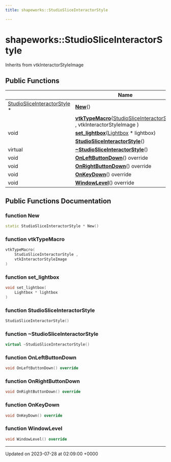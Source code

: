 ```yaml
---
title: shapeworks::StudioSliceInteractorStyle

---
```


# shapeworks::StudioSliceInteractorStyle





Inherits from vtkInteractorStyleImage

## Public Functions

|                | Name           |
| -------------- | -------------- |
| [StudioSliceInteractorStyle](../Classes/classshapeworks_1_1StudioSliceInteractorStyle.md) * | **[New](../Classes/classshapeworks_1_1StudioSliceInteractorStyle.md#function-new)**() |
| | **[vtkTypeMacro](../Classes/classshapeworks_1_1StudioSliceInteractorStyle.md#function-vtktypemacro)**([StudioSliceInteractorStyle](../Classes/classshapeworks_1_1StudioSliceInteractorStyle.md) , vtkInteractorStyleImage ) |
| void | **[set_lightbox](../Classes/classshapeworks_1_1StudioSliceInteractorStyle.md#function-set-lightbox)**([Lightbox](../Classes/classshapeworks_1_1Lightbox.md) * lightbox) |
| | **[StudioSliceInteractorStyle](../Classes/classshapeworks_1_1StudioSliceInteractorStyle.md#function-studiosliceinteractorstyle)**() |
| virtual | **[~StudioSliceInteractorStyle](../Classes/classshapeworks_1_1StudioSliceInteractorStyle.md#function-~studiosliceinteractorstyle)**() |
| void | **[OnLeftButtonDown](../Classes/classshapeworks_1_1StudioSliceInteractorStyle.md#function-onleftbuttondown)**() override |
| void | **[OnRightButtonDown](../Classes/classshapeworks_1_1StudioSliceInteractorStyle.md#function-onrightbuttondown)**() override |
| void | **[OnKeyDown](../Classes/classshapeworks_1_1StudioSliceInteractorStyle.md#function-onkeydown)**() override |
| void | **[WindowLevel](../Classes/classshapeworks_1_1StudioSliceInteractorStyle.md#function-windowlevel)**() override |

## Public Functions Documentation

### function New

```cpp
static StudioSliceInteractorStyle * New()
```


### function vtkTypeMacro

```cpp
vtkTypeMacro(
    StudioSliceInteractorStyle ,
    vtkInteractorStyleImage 
)
```


### function set_lightbox

```cpp
void set_lightbox(
    Lightbox * lightbox
)
```


### function StudioSliceInteractorStyle

```cpp
StudioSliceInteractorStyle()
```


### function ~StudioSliceInteractorStyle

```cpp
virtual ~StudioSliceInteractorStyle()
```


### function OnLeftButtonDown

```cpp
void OnLeftButtonDown() override
```


### function OnRightButtonDown

```cpp
void OnRightButtonDown() override
```


### function OnKeyDown

```cpp
void OnKeyDown() override
```


### function WindowLevel

```cpp
void WindowLevel() override
```


-------------------------------

Updated on 2023-07-28 at 02:09:00 +0000